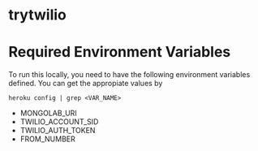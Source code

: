 trytwilio
=========

Required Environment Variables
==============================

To run this locally, you need to have the following environment variables
defined. You can get the appropiate values by

    heroku config | grep <VAR_NAME>

- MONGOLAB_URI
- TWILIO_ACCOUNT_SID
- TWILIO_AUTH_TOKEN
- FROM_NUMBER
